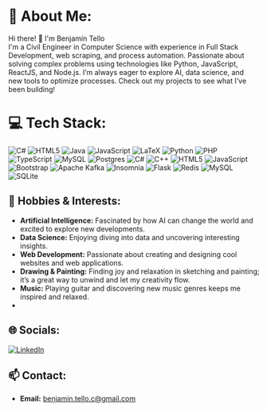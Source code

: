 # 💫 About Me:
Hi there! 👋 I'm Benjamín Tello<br>I'm a Civil Engineer in Computer Science with experience in Full Stack Development, web scraping, and process automation. Passionate about solving complex problems using technologies like Python, JavaScript, ReactJS, and Node.js. I’m always eager to explore AI, data science, and new tools to optimize processes. Check out my projects to see what I’ve been building!

# 💻 Tech Stack:
![C#](https://img.shields.io/badge/c%23-%23239120.svg?style=flat&logo=csharp&logoColor=white) ![HTML5](https://img.shields.io/badge/html5-%23E34F26.svg?style=flat&logo=html5&logoColor=white) ![Java](https://img.shields.io/badge/java-%23ED8B00.svg?style=flat&logo=openjdk&logoColor=white) ![JavaScript](https://img.shields.io/badge/javascript-%23323330.svg?style=flat&logo=javascript&logoColor=%23F7DF1E) ![LaTeX](https://img.shields.io/badge/latex-%23008080.svg?style=flat&logo=latex&logoColor=white) ![Python](https://img.shields.io/badge/python-3670A0?style=flat&logo=python&logoColor=ffdd54) ![PHP](https://img.shields.io/badge/php-%23777BB4.svg?style=flat&logo=php&logoColor=white) ![TypeScript](https://img.shields.io/badge/typescript-%23007ACC.svg?style=flat&logo=typescript&logoColor=white) ![MySQL](https://img.shields.io/badge/mysql-4479A1.svg?style=flat&logo=mysql&logoColor=white) ![Postgres](https://img.shields.io/badge/postgres-%23316192.svg?style=flat&logo=postgresql&logoColor=white) ![C#](https://img.shields.io/badge/c%23-%23239120.svg?style=flat&logo=csharp&logoColor=white) ![C++](https://img.shields.io/badge/c++-%2300599C.svg?style=flat&logo=c%2B%2B&logoColor=white) ![HTML5](https://img.shields.io/badge/html5-%23E34F26.svg?style=flat&logo=html5&logoColor=white) ![JavaScript](https://img.shields.io/badge/javascript-%23323330.svg?style=flat&logo=javascript&logoColor=%23F7DF1E) ![Bootstrap](https://img.shields.io/badge/bootstrap-%238511FA.svg?style=flat&logo=bootstrap&logoColor=white) ![Apache Kafka](https://img.shields.io/badge/Apache%20Kafka-000?style=flat&logo=apachekafka) ![Insomnia](https://img.shields.io/badge/Insomnia-black?style=flat&logo=insomnia&logoColor=5849BE) ![Flask](https://img.shields.io/badge/flask-%23000.svg?style=flat&logo=flask&logoColor=white) ![Redis](https://img.shields.io/badge/redis-%23DD0031.svg?style=flat&logo=redis&logoColor=white) ![MySQL](https://img.shields.io/badge/mysql-4479A1.svg?style=flat&logo=mysql&logoColor=white) ![SQLite](https://img.shields.io/badge/sqlite-%2307405e.svg?style=flat&logo=sqlite&logoColor=white)

## 🎨 Hobbies & Interests:
- **Artificial Intelligence:** Fascinated by how AI can change the world and excited to explore new developments.
- **Data Science:** Enjoying diving into data and uncovering interesting insights.
- **Web Development:** Passionate about creating and designing cool websites and web applications.
- **Drawing & Painting:** Finding joy and relaxation in sketching and painting; it’s a great way to unwind and let my creativity flow.
- **Music:** Playing guitar and discovering new music genres keeps me inspired and relaxed.
- 
## 🌐 Socials:
[![LinkedIn](https://img.shields.io/badge/LinkedIn-%230077B5.svg?logo=linkedin&logoColor=white)](https://linkedin.com/in/benjamin-christian-tello-correa-56a956234/) 

## 📫 Contact:
- **Email:** [benjamin.tello.c@gmail.com](mailto:benjamin.tello.c@gmail.com)
